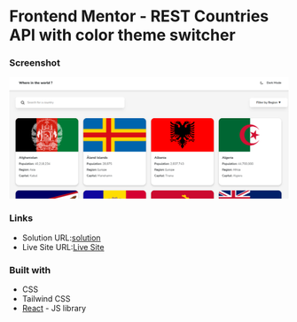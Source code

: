 
# Frontend Mentor - REST Countries API with color theme switcher


### Screenshot

![](/public/img.png)

### Links

- Solution URL:[solution](https://)
- Live Site URL:[Live Site](https://landingpage-one-rho.vercel.app/)


### Built with
- CSS
- Tailwind CSS
- [React](https://reactjs.org/) - JS library









